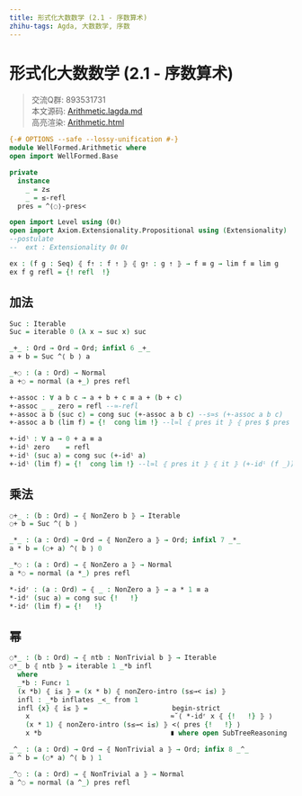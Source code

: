 ```yaml
---
title: 形式化大数数学 (2.1 - 序数算术)
zhihu-tags: Agda, 大数数学, 序数
---
```


# 形式化大数数学 (2.1 - 序数算术)

> 交流Q群: 893531731  
> 本文源码: [Arithmetic.lagda.md](https://github.com/choukh/agda-googology/blob/main/src/WellFormed/Arithmetic.lagda.md)  
> 高亮渲染: [Arithmetic.html](https://choukh.github.io/agda-googology/WellFormed.Arithmetic.html)  

```agda
{-# OPTIONS --safe --lossy-unification #-}
module WellFormed.Arithmetic where
open import WellFormed.Base
```

```agda
private
  instance
    _ = z≤
    _ = ≤-refl
  pres = ^⟨◌⟩-pres<
```

```agda
open import Level using (0ℓ)
open import Axiom.Extensionality.Propositional using (Extensionality)
--postulate
--  ext : Extensionality 0ℓ 0ℓ
```

```agda
ex : (f g : Seq) ⦃ f⇡ : f ⇡ ⦄ ⦃ g⇡ : g ⇡ ⦄ → f ≡ g → lim f ≡ lim g
ex f g refl = {! refl  !}
```

## 加法

```agda
Suc : Iterable
Suc = iterable 0 (λ x → suc x) suc
```

```agda
_+_ : Ord → Ord → Ord; infixl 6 _+_
a + b = Suc ^⟨ b ⟩ a
```

```agda
_+◌ : (a : Ord) → Normal
a +◌ = normal (a +_) pres refl
```

```agda
+-assoc : ∀ a b c → a + b + c ≡ a + (b + c)
+-assoc _ _ zero = refl --≃-refl
+-assoc a b (suc c) = cong suc (+-assoc a b c) --s≃s (+-assoc a b c)
+-assoc a b (lim f) = {!  cong lim !} --l≃l ⦃ pres it ⦄ ⦃ pres $ pres it ⦄ (+-assoc a b (f _))
```

```agda
+-idˡ : ∀ a → 0 + a ≡ a
+-idˡ zero    = refl
+-idˡ (suc a) = cong suc (+-idˡ a)
+-idˡ (lim f) = {!  cong lim !} --l≃l ⦃ pres it ⦄ ⦃ it ⦄ (+-idˡ (f _))
```

## 乘法

```agda
◌+_ : (b : Ord) → ⦃ NonZero b ⦄ → Iterable
◌+ b = Suc ^⟨ b ⟩
```

```agda
_*_ : (a : Ord) → Ord → ⦃ NonZero a ⦄ → Ord; infixl 7 _*_
a * b = (◌+ a) ^⟨ b ⟩ 0
```

```agda
_*◌ : (a : Ord) → ⦃ NonZero a ⦄ → Normal
a *◌ = normal (a *_) pres refl
```

```agda
*-idʳ : (a : Ord) → ⦃ _ : NonZero a ⦄ → a * 1 ≡ a
*-idʳ (suc a) = cong suc {!   !}
*-idʳ (lim f) = {!   !}
```

## 幂

```agda
◌*_ : (b : Ord) → ⦃ ntb : NonTrivial b ⦄ → Iterable
◌*_ b ⦃ ntb ⦄ = iterable 1 _*b infl
  where
  _*b : Func↾ 1
  (x *b) ⦃ i≤ ⦄ = (x * b) ⦃ nonZero-intro (s≤→< i≤) ⦄
  infl : _*b inflates _<_ from 1
  infl {x} ⦃ i≤ ⦄ =                     begin-strict
    x                                   ≈˘⟨ *-idʳ x ⦃ {!   !} ⦄ ⟩
    (x * 1) ⦃ nonZero-intro (s≤→< i≤) ⦄ <⟨ pres {!   !} ⟩
    x *b                                ∎ where open SubTreeReasoning
```

```agda
_^_ : (a : Ord) → Ord → ⦃ NonTrivial a ⦄ → Ord; infix 8 _^_
a ^ b = (◌* a) ^⟨ b ⟩ 1
```

```agda
_^◌ : (a : Ord) → ⦃ NonTrivial a ⦄ → Normal
a ^◌ = normal (a ^_) pres refl
```

